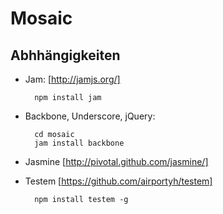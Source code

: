 Mosaic
======

Abhhängigkeiten
---------------

* Jam: [http://jamjs.org/]

        npm install jam

* Backbone, Underscore, jQuery:

        cd mosaic
        jam install backbone

* Jasmine [http://pivotal.github.com/jasmine/]
* Testem [https://github.com/airportyh/testem]

        npm install testem -g

    

